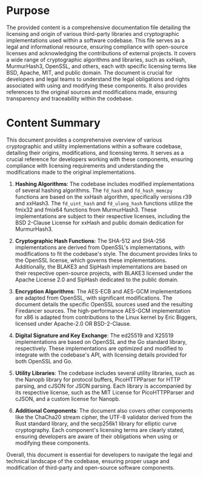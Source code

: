 # Purpose
The provided content is a comprehensive documentation file detailing the licensing and origin of various third-party libraries and cryptographic implementations used within a software codebase. This file serves as a legal and informational resource, ensuring compliance with open-source licenses and acknowledging the contributions of external projects. It covers a wide range of cryptographic algorithms and libraries, such as xxHash, MurmurHash3, OpenSSL, and others, each with specific licensing terms like BSD, Apache, MIT, and public domain. The document is crucial for developers and legal teams to understand the legal obligations and rights associated with using and modifying these components. It also provides references to the original sources and modifications made, ensuring transparency and traceability within the codebase.
# Content Summary
This document provides a comprehensive overview of various cryptographic and utility implementations within a software codebase, detailing their origins, modifications, and licensing terms. It serves as a crucial reference for developers working with these components, ensuring compliance with licensing requirements and understanding the modifications made to the original implementations.

1. **Hashing Algorithms**: The codebase includes modified implementations of several hashing algorithms. The `fd_hash` and `fd_hash_memcpy` functions are based on the xxHash algorithm, specifically versions r39 and xxHash3. The `fd_uint_hash` and `fd_ulong_hash` functions utilize the fmix32 and fmix64 functions from MurmurHash3. These implementations are subject to their respective licenses, including the BSD 2-Clause License for xxHash and public domain dedication for MurmurHash3.

2. **Cryptographic Hash Functions**: The SHA-512 and SHA-256 implementations are derived from OpenSSL's implementations, with modifications to fit the codebase's style. The document provides links to the OpenSSL license, which governs these implementations. Additionally, the BLAKE3 and SipHash implementations are based on their respective open-source projects, with BLAKE3 licensed under the Apache License 2.0 and SipHash dedicated to the public domain.

3. **Encryption Algorithms**: The AES-ECB and AES-GCM implementations are adapted from OpenSSL, with significant modifications. The document details the specific OpenSSL sources used and the resulting Firedancer sources. The high-performance AES-GCM implementation for x86 is adapted from contributions to the Linux kernel by Eric Biggers, licensed under Apache-2.0 OR BSD-2-Clause.

4. **Digital Signature and Key Exchange**: The ed25519 and X25519 implementations are based on OpenSSL and the Go standard library, respectively. These implementations are optimized and modified to integrate with the codebase's API, with licensing details provided for both OpenSSL and Go.

5. **Utility Libraries**: The codebase includes several utility libraries, such as the Nanopb library for protocol buffers, PicoHTTPParser for HTTP parsing, and cJSON for JSON parsing. Each library is accompanied by its respective license, such as the MIT License for PicoHTTPParser and cJSON, and a custom license for Nanopb.

6. **Additional Components**: The document also covers other components like the ChaCha20 stream cipher, the UTF-8 validator derived from the Rust standard library, and the secp256k1 library for elliptic curve cryptography. Each component's licensing terms are clearly stated, ensuring developers are aware of their obligations when using or modifying these components.

Overall, this document is essential for developers to navigate the legal and technical landscape of the codebase, ensuring proper usage and modification of third-party and open-source software components.
